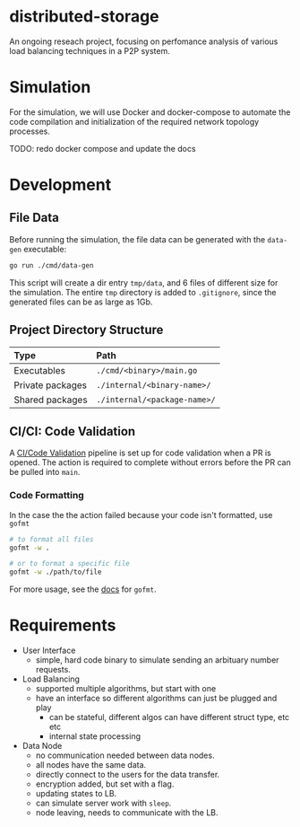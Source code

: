 # distributed-storage

An ongoing reseach project, focusing on perfomance analysis of various load
balancing techniques in a P2P system.

# Simulation

For the simulation, we will use Docker and docker-compose to automate the code
compilation and initialization of the required network topology processes.

TODO: redo docker compose and update the docs

# Development

## File Data

Before running the simulation, the file data can be generated with the
`data-gen` executable:

```sh
go run ./cmd/data-gen
```

This script will create a dir entry `tmp/data`, and 6 files of different size
for the simulation. The entire `tmp` directory is added to `.gitignore`, since
the generated files can be as large as 1Gb.

## Project Directory Structure

| Type             | Path                         |
| :--------------- | :--------------------------- |
| Executables      | `./cmd/<binary>/main.go`     |
| Private packages | `./internal/<binary-name>/`  |
| Shared packages  | `./internal/<package-name>/` |

## CI/CI: Code Validation

A [CI/Code Validation](./.github/workflows/ci.yml) pipeline is set up for code
validation when a PR is opened. The action is required to complete without
errors before the PR can be pulled into `main`.

### Code Formatting

In the case the the action failed because your code isn't formatted, use `gofmt`

```sh
# to format all files
gofmt -w .

# or to format a specific file
gofmt -w ./path/to/file
```

For more usage, see the [docs](https://pkg.go.dev/cmd/gofmt) for `gofmt`.

# Requirements

- User Interface
  - simple, hard code binary to simulate sending an arbituary number requests.
- Load Balancing
  - supported multiple algorithms, but start with one
  - have an interface so different algorithms can just be plugged and play
    - can be stateful, different algos can have different struct type, etc etc
    - internal state processing
- Data Node
  - no communication needed between data nodes.
  - all nodes have the same data.
  - directly connect to the users for the data transfer.
  - encryption added, but set with a flag.
  - updating states to LB.
  - can simulate server work with `sleep`.
  - node leaving, needs to communicate with the LB.
